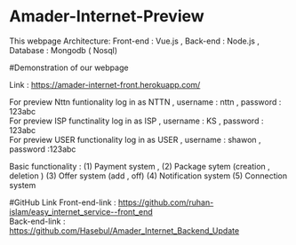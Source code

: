 # Amader-Internet-Preview
This webpage Architecture:
     Front-end : Vue.js ,
     Back-end  : Node.js ,
     Database  : Mongodb ( Nosql)
     

#Demonstration of our webpage

Link : https://amader-internet-front.herokuapp.com/

For preview Nttn funtionality log in as NTTN , username : nttn , password : 123abc                          
For preview ISP functinality log in as ISP , username : KS , password : 123abc                              
For preview USER functionality log in as USER , username : shawon , password :123abc

Basic functionality : (1) Payment system , 
                      (2) Package sytem (creation , deletion ) 
                      (3) Offer system (add , off)
                      (4) Notification system
                      (5) Connection system
                      
                      
                      
#GitHub Link
Front-end-link : https://github.com/ruhan-islam/easy_internet_service--front_end                             
Back-end-link  : https://github.com/Hasebul/Amader_Internet_Backend_Update
